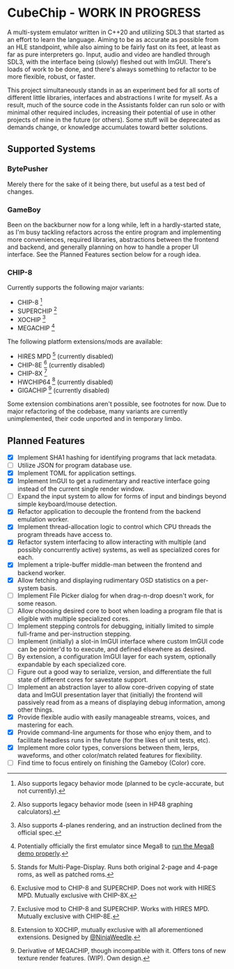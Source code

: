 # CubeChip - WORK IN PROGRESS

A multi-system emulator written in C++20 and utilizing SDL3 that started as an effort to learn the language. Aiming to be as accurate as possible from an HLE standpoint, while also aiming to be fairly fast on its feet, at least as far as pure interpreters go. Input, audio and video are handled through SDL3, with the interface being (slowly) fleshed out with ImGUI. There's loads of work to be done, and there's always something to refactor to be more flexible, robust, or faster.

This project simultaneously stands in as an experiment bed for all sorts of different little libraries, interfaces and abstractions I write for myself. As a result, much of the source code in the Assistants folder can run solo or with minimal other required includes, increasing their potential of use in other projects of mine in the future (or others). Some stuff will be deprecated as demands change, or knowledge accumulates toward better solutions.

## Supported Systems

### BytePusher
Merely there for the sake of it being there, but useful as a test bed of changes.

### GameBoy
Been on the backburner now for a long while, left in a hardly-started state, as I'm busy tackling refactors across the entire program and implementing more conveniences, required libraries, abstractions between the frontend and backend, and generally planning on how to handle a proper UI interface. See the Planned Features section below for a rough idea.

### CHIP-8
Currently supports the following major variants:
- CHIP-8 [^1]
- SUPERCHIP [^2]
- XOCHIP [^3]
- MEGACHIP [^4]

[^1]: Also supports legacy behavior mode (planned to be cycle-accurate, but not currently).
[^2]: Also supports legacy behavior mode (seen in HP48 graphing calculators).
[^3]: Also supports 4-planes rendering, and an instruction declined from the official spec.
[^4]: Potentially officially the first emulator since Mega8 to [run the Mega8 demo properly](https://www.youtube.com/watch?v=Z215BO9Gkko).

The following platform extensions/mods are available:
- HIRES MPD [^5] (currently disabled)
- CHIP-8E [^6] (currently disabled)
- CHIP-8X [^7]
- HWCHIP64 [^8] (currently disabled)
- GIGACHIP [^9] (currently disabled)

Some extension combinations aren't possible, see footnotes for now. Due to major refactoring of the codebase, many variants are currently unimplemented, their code unported and in temporary limbo.

[^5]: Stands for Multi-Page-Display. Runs both original 2-page and 4-page roms, as well as patched roms.
[^6]: Exclusive mod to CHIP-8 and SUPERCHIP. Does not work with HIRES MPD. Mutually exclusive with CHIP-8X.
[^7]: Exclusive mod to CHIP-8 and SUPERCHIP. Works with HIRES MPD. Mutually exclusive with CHIP-8E.
[^8]: Extension to XOCHIP, mutually exclusive with all aforementioned extensions. Designed by [@NinjaWeedle](https://github.com/NinjaWeedle/HyperWaveCHIP-64/tree/master).
[^9]: Derivative of MEGACHIP, though incompatible with it. Offers tons of new texture render features. (WIP). Own design.

## Planned Features

- [x] Implement SHA1 hashing for identifying programs that lack metadata.
- [ ] Utilize JSON for program database use.
- [x] Implement TOML for application settings.
- [x] Implement ImGUI to get a rudimentary and reactive interface going instead of the current single render window.
- [ ] Expand the input system to allow for forms of input and bindings beyond simple keyboard/mouse detection.
- [x] Refactor application to decouple the frontend from the backend emulation worker.
- [x] Implement thread-allocation logic to control which CPU threads the program threads have access to.
- [x] Refactor system interfacing to allow interacting with multiple (and possibly concurrently active) systems, as well as specialized cores for each.
- [x] Implement a triple-buffer middle-man between the frontend and backend worker.
- [x] Allow fetching and displaying rudimentary OSD statistics on a per-system basis.
- [ ] Implement File Picker dialog for when drag-n-drop doesn't work, for some reason.
- [ ] Allow choosing desired core to boot when loading a program file that is eligible with multiple specialized cores.
- [ ] Implement stepping controls for debugging, initially limited to simple full-frame and per-instruction stepping.
- [ ] Implement (initially) a slot-in ImGUI interface where custom ImGUI code can be pointer'd to to execute, and defined elsewhere as desired.
- [ ] By extension, a configuration ImGUI layer for each system, optionally expandable by each specialized core.
- [ ] Figure out a good way to serialize, version, and differentiate the full state of different cores for savestate support.
- [ ] Implement an abstraction layer to allow core-driven copying of state data and ImGUI presentation layer that (initially) the frontend will passively read from as a means of displaying debug information, among other things.
- [x] Provide flexible audio with easily manageable streams, voices, and mastering for each.
- [x] Provide command-line arguments for those who enjoy them, and to facilitate headless runs in the future (for the likes of unit tests, etc).
- [x] Implement more color types, conversions between them, lerps, waveforms, and other color/match related features for flexibility.
- [ ] Find time to focus entirely on finishing the Gameboy (Color) core.
